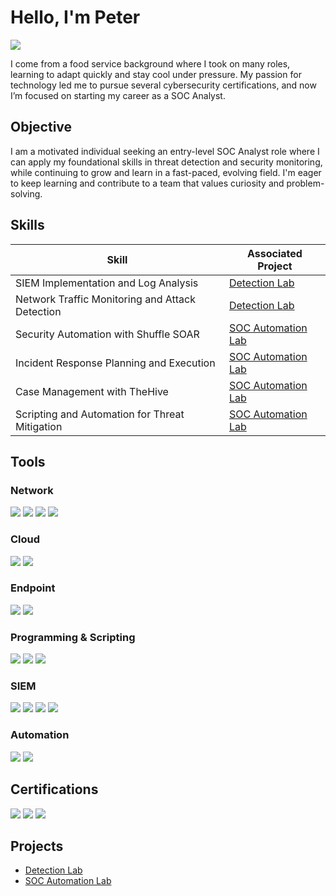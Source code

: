 # Hello, I'm Peter
<a href="https://www.linkedin.com/in/peter-ferraro-5652552b8/"><img src="https://img.shields.io/badge/-LinkedIn-0072b1?&style=for-the-badge&logo=linkedin&logoColor=white" /></a>

I come from a food service background where I took on many roles, learning to adapt quickly and stay cool under pressure. My passion for technology led me to pursue several cybersecurity certifications, and now I’m focused on starting my career as a SOC Analyst.

## Objective

I am a motivated individual seeking an entry-level SOC Analyst role where I can apply my foundational skills in threat detection and security monitoring, while continuing to grow and learn in a fast-paced, evolving field. I'm eager to keep learning and contribute to a team that values curiosity and problem-solving.

## Skills

| Skill                                         | Associated Project         |
|-----------------------------------------------|----------------------------|
| SIEM Implementation and Log Analysis          | <a href="https://github.com/Peter-ferraro/Detection-Lab/tree/main">Detection Lab</a>|
| Network Traffic Monitoring and Attack Detection | <a href="https://github.com/Peter-ferraro/Detection-Lab/tree/main">Detection Lab</a>|
| Security Automation with Shuffle SOAR         | <a href="https://github.com/Peter-ferraro/SOC-Automation-Lab">SOC Automation Lab</a>|
| Incident Response Planning and Execution      | <a href="https://github.com/Peter-ferraro/SOC-Automation-Lab">SOC Automation Lab</a>|
| Case Management with TheHive                  | <a href="https://github.com/Peter-ferraro/SOC-Automation-Lab">SOC Automation Lab</a>|
| Scripting and Automation for Threat Mitigation | <a href="https://github.com/Peter-ferraro/SOC-Automation-Lab">SOC Automation Lab</a>|

## Tools

### Network
<div>
    <img src="https://img.shields.io/badge/-Wireshark-1679A7?&style=for-the-badge&logo=Wireshark&logoColor=white" />
    <img src="https://img.shields.io/badge/-Suricata-EF3B2D?&style=for-the-badge&logo=Suricata&logoColor=white" />
    <img src="https://img.shields.io/badge/-Zeek-777BB4?&style=for-the-badge&logo=Zeek&logoColor=white" />
    <img src="https://img.shields.io/badge/-Nmap-214478?&style=for-the-badge&logo=nmap&logoColor=white" />

</div>

### Cloud 
<div>
    <img src="https://img.shields.io/badge/Amazon%20AWS-FF9900?&style=for-the-badge&logo=amazonaws&logoColor=white" />
    <img src="https://img.shields.io/badge/Google%20Cloud-4285F4?&style=for-the-badge&logo=googlecloud&logoColor=white" />
</div>

### Endpoint
<div>
    <img src="https://img.shields.io/badge/-Microsoft_Defender_for_Endpoint-00A4EF?&style=for-the-badge&logo=Microsoft&logoColor=white" />
    <img src="https://img.shields.io/badge/-Velociraptor-4B275F?&style=for-the-badge&logo=Velociraptor&logoColor=white" />
</div>

### Programming & Scripting
<div>
    <img src="https://img.shields.io/badge/-Bash-4EAA25?&style=for-the-badge&logo=gnubash&logoColor=white" />
    <img src="https://img.shields.io/badge/-PowerShell-5391FE?&style=for-the-badge&logo=powershell&logoColor=white" />
    <img src="https://img.shields.io/badge/-Python-3776AB?&style=for-the-badge&logo=python&logoColor=white" />

</div>

### SIEM
<div>
    <img src="https://img.shields.io/badge/-Microsoft_Sentinel-0078D4?&style=for-the-badge&logo=Microsoft&logoColor=white" />
    <img src="https://img.shields.io/badge/-Splunk-000000?&style=for-the-badge&logo=Splunk&logoColor=white" />
    <img src="https://img.shields.io/badge/-Wazuh-005C99?&style=for-the-badge&logo=wazuh&logoColor=white" />
    <img src="https://img.shields.io/badge/-Elastic-005571?&style=for-the-badge&logo=Elastic&logoColor=white" />
</div>

### Automation
<div>
    <img src="https://img.shields.io/badge/-Shuffle%20Automation-FF6A00?&style=for-the-badge&logo=shuffle&logoColor=white" />
    <img src="https://img.shields.io/badge/-Python-3776AB?&style=for-the-badge&logo=python&logoColor=white" />
</div>

## Certifications

<div>
<img src="https://img.shields.io/badge/-Security%2B-FF0000?&style=for-the-badge&logo=CompTIA&logoColor=white" />
<img src="https://img.shields.io/badge/Google-Cybersecurity-blue?style=for-the-badge&logo=google&logoColor=white">
<img src="https://img.shields.io/badge/Google-IT%20Support-FFD600?style=for-the-badge&logo=google&logoColor=white">

</div>

## Projects
- <a href="https://github.com/Peter-ferraro/Detection-Lab/tree/main">Detection Lab</a>
- <a href="https://github.com/Peter-ferraro/SOC-Automation-Lab">SOC Automation Lab</a>
